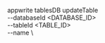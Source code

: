 appwrite tablesDB updateTable \
        --databaseId <DATABASE_ID> \
        --tableId <TABLE_ID> \
        --name <NAME> \



